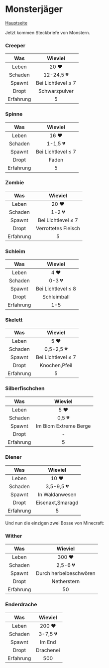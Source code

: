 # Monsterjäger

[Hauptseite](README.md)

Jetzt kommen Steckbriefe von Monstern.

### Creeper

| Was           | Wieviel       |
|:-------------:|:-------------:|
| Leben         | 20 ❤         |
| Schaden       | 12-24,5 💔    |
| Spawnt        | Bei Lichtlevel &le; 7    |
| Dropt         | Schwarzpulver |
| Erfahrung     | 5             |

### Spinne

| Was           | Wieviel       |
|:-------------:|:-------------:|
| Leben         | 16 ❤         |
| Schaden       | 1-1,5 💔      |
| Spawnt        | Bei Lichtlevel &le; 7    |
| Dropt         | Faden         |
| Erfahrung     | 5             |

### Zombie

| Was           | Wieviel       |
|:-------------:|:-------------:|
| Leben         | 20 ❤         |
| Schaden       | 1-2 💔        |
| Spawnt        | Bei Lichtlevel &le; 7    |
| Dropt         | Verrottetes Fleisch|
| Erfahrung     | 5             |

### Schleim

| Was           | Wieviel       |
|:-------------:|:-------------:|
| Leben         | 4 ❤          |
| Schaden       | 0-3 💔        |
| Spawnt        | Bei Lichtlevel &le; 8    |
| Dropt         | Schleimball   |
| Erfahrung     | 1-5           |

### Skelett

| Was           | Wieviel       |
|:-------------:|:-------------:|
| Leben         | 5 ❤          |
| Schaden       | 0,5-2,5 💔    |
| Spawnt        | Bei Lichtlevel &le; 7    |
| Dropt         | Knochen,Pfeil |
| Erfahrung     | 5             |

### Silberfischchen

| Was           | Wieviel       |
|:-------------:|:-------------:|
| Leben         | 5 ❤          |
| Schaden       | 0,5 💔        |
| Spawnt        | Im Biom Extreme Berge|
| Dropt         | -             |
| Erfahrung     | 5             |

### Diener

| Was           | Wieviel       |
|:-------------:|:-------------:|
| Leben         | 10 ❤         |
| Schaden       | 3,5-9,5 💔    |
| Spawnt        | In Waldanwesen|
| Dropt         | Eisenaxt,Smaragd|
| Erfahrung     | 5             |

Und nun die einzigen zwei Bosse von Minecraft:

### Wither

| Was           | Wieviel       |
|:-------------:|:-------------:|
| Leben         | 300 ❤        |
| Schaden       | 2,5-6 💔      |
| Spawnt        | Durch herbeibeschwören|
| Dropt         | Netherstern   |
| Erfahrung     | 50            |


### Enderdrache

| Was           | Wieviel       |
|:-------------:|:-------------:|
| Leben         | 200 ❤        |
| Schaden       | 3-7,5 💔      |
| Spawnt        | Im End        |
| Dropt         | Drachenei     |
| Erfahrung     | 500           |
